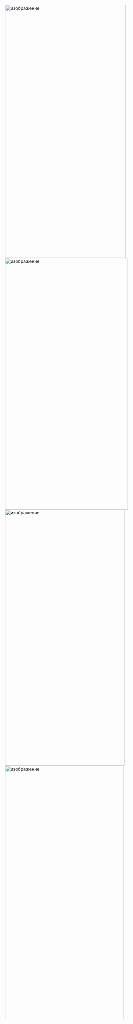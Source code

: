 <img width="388" height="813" alt="изображение" src="https://github.com/user-attachments/assets/50b1c50d-aadf-4971-a236-454463d3f43a" />
<br>
<img width="395" height="809" alt="изображение" src="https://github.com/user-attachments/assets/2cc8e2c5-6e0c-46e9-a30f-632611ec6c07" />
<br>
<img width="384" height="824" alt="изображение" src="https://github.com/user-attachments/assets/a4c352e7-2fc2-4400-959f-f1cfc74563bd" />
<br>
<img width="382" height="814" alt="изображение" src="https://github.com/user-attachments/assets/268affdc-ebc8-41ff-9745-f7fb688b7d79" />
<br>

